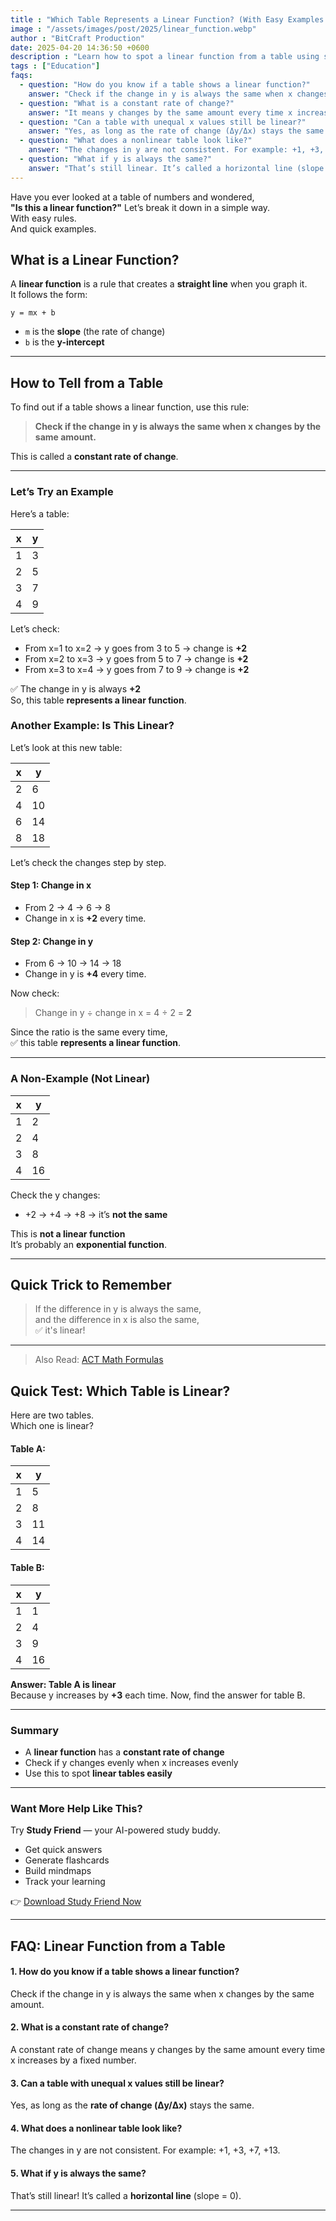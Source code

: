 ```yaml
---
title : "Which Table Represents a Linear Function? (With Easy Examples & Quick Test)"
image : "/assets/images/post/2025/linear_function.webp"
author : "BitCraft Production"
date: 2025-04-20 14:36:50 +0600
description : "Learn how to spot a linear function from a table using simple tricks and real examples."
tags : ["Education"]
faqs:
  - question: "How do you know if a table shows a linear function?"
    answer: "Check if the change in y is always the same when x changes by the same amount."
  - question: "What is a constant rate of change?"
    answer: "It means y changes by the same amount every time x increases by a fixed number."
  - question: "Can a table with unequal x values still be linear?"
    answer: "Yes, as long as the rate of change (Δy/Δx) stays the same."
  - question: "What does a nonlinear table look like?"
    answer: "The changes in y are not consistent. For example: +1, +3, +7, +13."
  - question: "What if y is always the same?"
    answer: "That’s still linear. It’s called a horizontal line (slope = 0)."
---
```


Have you ever looked at a table of numbers and wondered,  
**"Is this a linear function?"**
Let’s break it down in a simple way.  
With easy rules.  
And quick examples.

## What is a Linear Function?

A **linear function** is a rule that creates a **straight line** when you graph it.  
It follows the form:

```
y = mx + b
```

- `m` is the **slope** (the rate of change)  
- `b` is the **y-intercept**

---

## How to Tell from a Table

To find out if a table shows a linear function, use this rule:

> **Check if the change in y is always the same when x changes by the same amount.**

This is called a **constant rate of change**.

---

### Let’s Try an Example

Here’s a table:

| x | y  |
|---|----|
| 1 | 3  |
| 2 | 5  |
| 3 | 7  |
| 4 | 9  |

Let’s check:

- From x=1 to x=2 → y goes from 3 to 5 → change is **+2**  
- From x=2 to x=3 → y goes from 5 to 7 → change is **+2**  
- From x=3 to x=4 → y goes from 7 to 9 → change is **+2**


✅ The change in y is always **+2**  
So, this table **represents a linear function**.

### Another Example: Is This Linear?

Let’s look at this new table:

| x | y  |
|---|----|
| 2 | 6  |
| 4 | 10 |
| 6 | 14 |
| 8 | 18 |

Let’s check the changes step by step.

#### Step 1: Change in x  
- From 2 → 4 → 6 → 8  
- Change in x is **+2** every time.

#### Step 2: Change in y  
- From 6 → 10 → 14 → 18  
- Change in y is **+4** every time.

Now check:

> Change in y ÷ change in x = 4 ÷ 2 = **2**

Since the ratio is the same every time,  
✅ this table **represents a linear function**.


---

### A Non-Example (Not Linear)

| x | y  |
|---|----|
| 1 | 2  |
| 2 | 4  |
| 3 | 8  |
| 4 | 16 |

Check the y changes:

- +2 → +4 → +8 → it’s **not the same**

This is **not a linear function**  
It’s probably an **exponential function**.

---

## Quick Trick to Remember

> If the difference in y is always the same,  
> and the difference in x is also the same,  
> ✅ it's linear!

---
> Also Read: [ACT Math Formulas](https://www.bitcraftproduction.com/post/act-math-formulas.html)

## Quick Test: Which Table is Linear?

Here are two tables.  
Which one is linear?

#### Table A:

| x | y  |
|---|----|
| 1 | 5  |
| 2 | 8  |
| 3 | 11 |
| 4 | 14 |

#### Table B:

| x | y  |
|---|----|
| 1 | 1  |
| 2 | 4  |
| 3 | 9  |
| 4 | 16 |

**Answer: Table A is linear**  
Because y increases by **+3** each time.
Now, find the answer for table B.

---

### Summary

- A **linear function** has a **constant rate of change**  
- Check if y changes evenly when x increases evenly  
- Use this to spot **linear tables easily**

---

### Want More Help Like This?

Try **Study Friend** — your AI-powered study buddy.

- Get quick answers  
- Generate flashcards  
- Build mindmaps  
- Track your learning

👉 [Download Study Friend Now](https://play.google.com/store/apps/details?id=com.studyfriend.mobile)

---

## FAQ: Linear Function from a Table

#### **1. How do you know if a table shows a linear function?**  
Check if the change in y is always the same when x changes by the same amount.
<br>

#### **2. What is a constant rate of change?**  
A constant rate of change means y changes by the same amount every time x increases by a fixed number.
<br>

#### **3. Can a table with unequal x values still be linear?**  
Yes, as long as the **rate of change (Δy/Δx)** stays the same.
<br>

#### **4. What does a nonlinear table look like?**  
The changes in y are not consistent. For example: +1, +3, +7, +13.
<br>

#### **5. What if y is always the same?**  
That’s still linear! It’s called a **horizontal line** (slope = 0).

---
